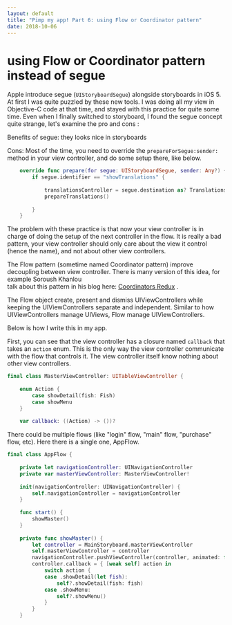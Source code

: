 ```yaml
---
layout: default
title: "Pimp my app! Part 6: using Flow or Coordinator pattern"
date: 2018-10-06
---
```


# using Flow or Coordinator pattern instead of segue 

Apple introduce segue (`UIStoryboardSegue`) alongside storyboards in iOS 5. At first I was quite puzzled by these new tools. I was doing all my view in Objective-C code at that time, and stayed with this practice for quite some time. Even when I finally switched to storyboard, I found the segue concept quite strange, let's examine the pro and cons :

Benefits of segue: they looks nice in storyboards

Cons: Most of the time, you need to override the `prepareForSegue:sender:` method in your view controller, and 
do some setup there, like below.

```swift
    override func prepare(for segue: UIStoryboardSegue, sender: Any?) {
        if segue.identifier == "showTranslations" {
            
            translationsController = segue.destination as? TranslationsViewController
            prepareTranslations()
            
        }
    }
```

The problem with these practice is that now your view controller is in charge of doing the
setup of the next controller in the flow. It is really a bad pattern, your view controller
should only care about the view it control (hence the name), and not about other view controllers.

The Flow pattern (sometime named Coordinator pattern) improve decoupling between view controller. There is many version of this idea, for example Soroush Khanlou  
talk about this pattern in his blog here: [Coordinators Redux](http://khanlou.com/2015/10/coordinators-redux/) .

The Flow object create, present and dismiss UIViewControllers while keeping the UIViewControllers separate and independent. Similar to how UIViewControllers manage UIViews, Flow manage UIViewControllers.

Below is how I write this in my app. 

First, you can see that the view controller has a closure named `callback` that takes an `action` enum. This is the only way the view controller communicate with the flow that controls it.
The view controller itself know nothing about other view controllers.


```swift
final class MasterViewController: UITableViewController {
    
    enum Action {
        case showDetail(fish: Fish)
        case showMenu
    }
    
    var callback: ((Action) -> ())?
```

There could be multiple flows (like "login" flow, "main" flow, "purchase" flow, etc). Here there is a single one, AppFlow.


```swift
final class AppFlow {
    
    private let navigationController: UINavigationController
    private var masterViewController: MasterViewController!
    
    init(navigationController: UINavigationController) {
        self.navigationController = navigationController
    }
    
    func start() {
        showMaster()
    }
    
    private func showMaster() {
        let controller = MainStoryboard.masterViewController
        self.masterViewController = controller
        navigationController.pushViewController(controller, animated: false)
        controller.callback = { [weak self] action in
            switch action {
            case .showDetail(let fish):
                self?.showDetail(fish: fish)
            case .showMenu:
                self?.showMenu()
            }
        }
    }
```

